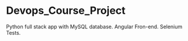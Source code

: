 # Devops_Course_Project
Python full stack app with MySQL database. Angular Fron-end. Selenium Tests.
